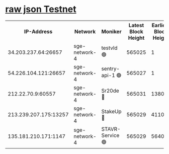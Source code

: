 
[raw json Testnet](https://rpc-check.sget.stavr.tech/sget/rpc-sget-result.json)
=


<table><tr><th>IP-Address</th><th>Network</th><th>Moniker</th><th>Latest Block Height</th><th>Earliest Block Height</th><th>Catching Up</th><th>Tx Index</th><th>Voting Power</th><th>Scan Time</th></tr><tr><td>34.203.237.64:26657</td><td>sge-network-4</td><td>testvld 🟢</td><td>565025</td><td>1</td><td>False</td><td>on</td><td>0</td><td>2023-12-09T12:03:11.731480378UTC</td></tr><tr><td>54.226.104.121:26657</td><td>sge-network-4</td><td>sentry-api-1 🟢</td><td>565027</td><td>1</td><td>False</td><td>on</td><td>0</td><td>2023-12-09T12:03:22.524776999UTC</td></tr><tr><td>212.22.70.9:60557</td><td>sge-network-4</td><td>Sr20de 🔴</td><td>565031</td><td>138001</td><td>False</td><td>on</td><td>99</td><td>2023-12-09T12:03:42.014925431UTC</td></tr><tr><td>213.239.207.175:13257</td><td>sge-network-4</td><td>StakeUp 🔴</td><td>565029</td><td>411001</td><td>False</td><td>off</td><td>100</td><td>2023-12-09T12:03:33.002447573UTC</td></tr><tr><td>135.181.210.171:1147</td><td>sge-network-4</td><td>STAVR-Service 🟢</td><td>565029</td><td>564001</td><td>False</td><td>on</td><td>0</td><td>2023-12-09T12:03:33.357630764UTC</td></tr></table>
